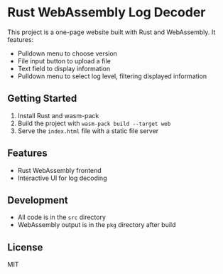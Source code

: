 # Rust WebAssembly Log Decoder

This project is a one-page website built with Rust and WebAssembly. It features:
- Pulldown menu to choose version
- File input button to upload a file
- Text field to display information
- Pulldown menu to select log level, filtering displayed information

## Getting Started

1. Install Rust and wasm-pack
2. Build the project with `wasm-pack build --target web`
3. Serve the `index.html` file with a static file server

## Features
- Rust WebAssembly frontend
- Interactive UI for log decoding

## Development
- All code is in the `src` directory
- WebAssembly output is in the `pkg` directory after build

## License
MIT
